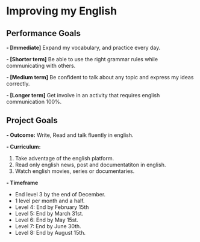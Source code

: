 # Improving my English


## Performance Goals

**- [Immediate]** Expand my vocabulary, and practice every day.

**- [Shorter term]** Be able to use the right grammar rules while communicating with others.

**- [Medium term]** Be confident to talk about any topic and express my ideas correctly.

**- [Longer term]** Get involve in an activity that requires english communication 100%. 


## Project Goals

**- Outcome:** Write, Read and talk fluently in english.

**- Curriculum:** 
  1. Take adventage of the english platform.
  2. Read only english news, post and documentatiton in english.
  3. Watch english movies, series or documentaries.

**- Timeframe**
  - End level 3 by the end of December.
  - 1 level per month and a half.
  - Level 4: End by February 15th
  - Level 5: End by March 31st.
  - Level 6: End by May 15st.
  - Level 7: End by June 30th.
  - Level 8: End by August 15th.

  

